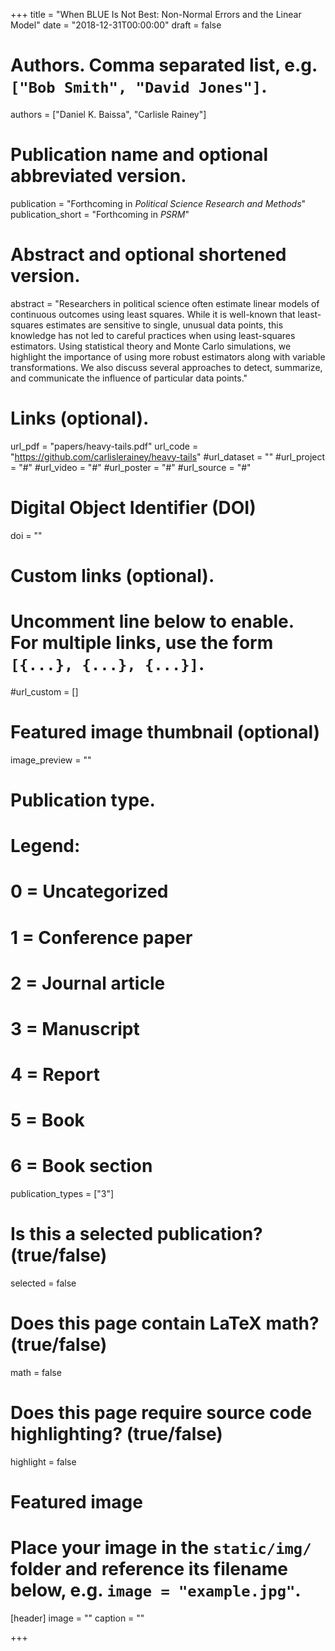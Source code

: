 +++
title = "When BLUE Is Not Best: Non-Normal Errors and the Linear Model"
date = "2018-12-31T00:00:00"
draft = false

# Authors. Comma separated list, e.g. `["Bob Smith", "David Jones"]`.
authors = ["Daniel K. Baissa", "Carlisle Rainey"]

# Publication name and optional abbreviated version.
publication = "Forthcoming in *Political Science Research and Methods*"
publication_short = "Forthcoming in *PSRM*"

# Abstract and optional shortened version.
abstract = "Researchers in political science often estimate linear models of continuous outcomes using least squares. While it is well-known that least-squares estimates are sensitive to single, unusual data points, this knowledge has not led to careful practices when using least-squares estimators. Using statistical theory and Monte Carlo simulations, we highlight the importance of using more robust estimators along with variable transformations. We also discuss several approaches to detect, summarize, and communicate the influence of particular data points."

# Links (optional).
url_pdf = "papers/heavy-tails.pdf"
url_code = "https://github.com/carlislerainey/heavy-tails"
#url_dataset = ""
#url_project = "#"
#url_video = "#"
#url_poster = "#"
#url_source = "#"

# Digital Object Identifier (DOI)
doi = ""

# Custom links (optional).
#   Uncomment line below to enable. For multiple links, use the form `[{...}, {...}, {...}]`.
#url_custom = []

# Featured image thumbnail (optional)
image_preview = ""

# Publication type.
# Legend:
# 0 = Uncategorized
# 1 = Conference paper
# 2 = Journal article
# 3 = Manuscript
# 4 = Report
# 5 = Book
# 6 = Book section
publication_types = ["3"]

# Is this a selected publication? (true/false)
selected = false

# Does this page contain LaTeX math? (true/false)
math = false

# Does this page require source code highlighting? (true/false)
highlight = false

# Featured image
# Place your image in the `static/img/` folder and reference its filename below, e.g. `image = "example.jpg"`.
[header]
image = ""
caption = ""

+++
